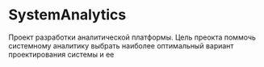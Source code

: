 # SystemAnalytics

Проект  разработки аналитической платформы. Цель преокта  поммочь  системному аналитику  выбрать  наиболее  оптимальный вариант  проектирования системы и ее
